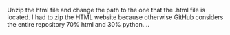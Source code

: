 Unzip the html file and change the path to the one that the .html file is located. I had to zip the HTML website because otherwise GitHub considers the entire repository 70% html and 30% python....
